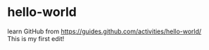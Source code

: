 # hello-world
learn GitHub from https://guides.github.com/activities/hello-world/
<br>This is my first edit!
